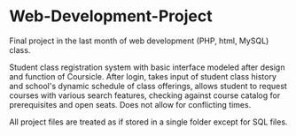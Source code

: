 # Web-Development-Project
Final project in the last month of web development (PHP, html, MySQL) class.

Student class registration system with basic interface modeled after design and function of Coursicle.
After login, takes input of student class history and school's dynamic schedule of class offerings, allows student to request courses with various search features, checking against course catalog for prerequisites and open seats. Does not allow for conflicting times.

All project files are treated as if stored in a single folder except for SQL files.
